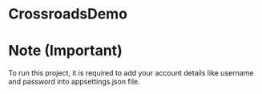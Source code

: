# CrossroadsDemo


# Note (Important)
To run this project, it is required to add your account details like username and password into appsettings.json file.

